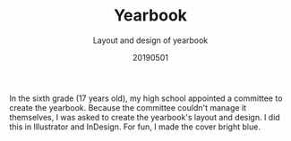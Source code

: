 ﻿---
{
  "title": "Yearbook",
  "subtitle": "Layout and design of yearbook",
  "image": "/portfolio/yearbook.png",
  "tags": [
    "solo"
  ],
  "links": [],
  "date": "20190501"
}
---

In the sixth grade (17 years old), my high school appointed a committee to create the yearbook.
Because the committee couldn't manage it themselves, I was asked to create the yearbook's layout and design.
I did this in Illustrator and InDesign.
For fun, I made the cover bright blue.
